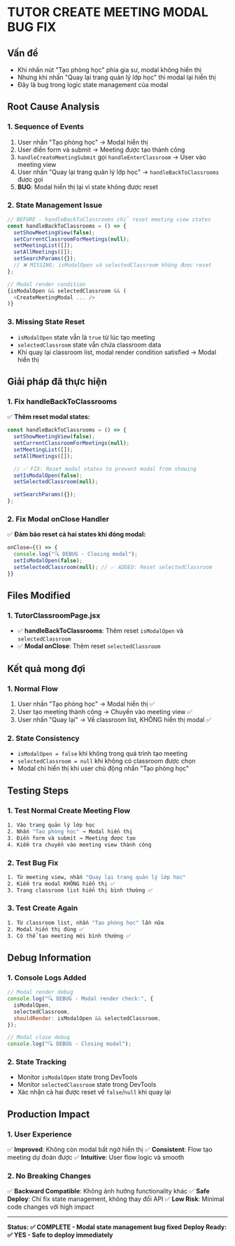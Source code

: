 # TUTOR CREATE MEETING MODAL BUG FIX

## Vấn đề

- Khi nhấn nút "Tạo phòng học" phía gia sư, modal không hiển thị
- Nhưng khi nhấn "Quay lại trang quản lý lớp học" thì modal lại hiển thị
- Đây là bug trong logic state management của modal

## Root Cause Analysis

### 1. **Sequence of Events**

1. User nhấn "Tạo phòng học" → Modal hiển thị
2. User điền form và submit → Meeting được tạo thành công
3. `handleCreateMeetingSubmit` gọi `handleEnterClassroom` → User vào meeting view
4. User nhấn "Quay lại trang quản lý lớp học" → `handleBackToClassrooms` được gọi
5. **BUG**: Modal hiển thị lại vì state không được reset

### 2. **State Management Issue**

```javascript
// BEFORE - handleBackToClassrooms chỉ reset meeting view states
const handleBackToClassrooms = () => {
  setShowMeetingView(false);
  setCurrentClassroomForMeetings(null);
  setMeetingList([]);
  setAllMeetings([]);
  setSearchParams({});
  // ❌ MISSING: isModalOpen và selectedClassroom không được reset
};

// Modal render condition
{isModalOpen && selectedClassroom && (
  <CreateMeetingModal ... />
)}
```

### 3. **Missing State Reset**

- `isModalOpen` state vẫn là `true` từ lúc tạo meeting
- `selectedClassroom` state vẫn chứa classroom data
- Khi quay lại classroom list, modal render condition satisfied → Modal hiển thị

## Giải pháp đã thực hiện

### 1. **Fix handleBackToClassrooms**

✅ **Thêm reset modal states:**

```javascript
const handleBackToClassrooms = () => {
  setShowMeetingView(false);
  setCurrentClassroomForMeetings(null);
  setMeetingList([]);
  setAllMeetings([]);

  // ✅ FIX: Reset modal states to prevent modal from showing
  setIsModalOpen(false);
  setSelectedClassroom(null);

  setSearchParams({});
};
```

### 2. **Fix Modal onClose Handler**

✅ **Đảm bảo reset cả hai states khi đóng modal:**

```javascript
onClose={() => {
  console.log("🔍 DEBUG - Closing modal");
  setIsModalOpen(false);
  setSelectedClassroom(null); // ✅ ADDED: Reset selectedClassroom
}}
```

## Files Modified

### 1. TutorClassroomPage.jsx

- ✅ **handleBackToClassrooms**: Thêm reset `isModalOpen` và `selectedClassroom`
- ✅ **Modal onClose**: Thêm reset `selectedClassroom`

## Kết quả mong đợi

### 1. **Normal Flow**

1. User nhấn "Tạo phòng học" → Modal hiển thị ✅
2. User tạo meeting thành công → Chuyển vào meeting view ✅
3. User nhấn "Quay lại" → Về classroom list, KHÔNG hiển thị modal ✅

### 2. **State Consistency**

- `isModalOpen = false` khi không trong quá trình tạo meeting
- `selectedClassroom = null` khi không có classroom được chọn
- Modal chỉ hiển thị khi user chủ động nhấn "Tạo phòng học"

## Testing Steps

### 1. **Test Normal Create Meeting Flow**

```bash
1. Vào trang quản lý lớp học
2. Nhấn "Tạo phòng học" → Modal hiển thị
3. Điền form và submit → Meeting được tạo
4. Kiểm tra chuyển vào meeting view thành công
```

### 2. **Test Bug Fix**

```bash
1. Từ meeting view, nhấn "Quay lại trang quản lý lớp học"
2. Kiểm tra modal KHÔNG hiển thị ✅
3. Trang classroom list hiển thị bình thường ✅
```

### 3. **Test Create Again**

```bash
1. Từ classroom list, nhấn "Tạo phòng học" lần nữa
2. Modal hiển thị đúng ✅
3. Có thể tạo meeting mới bình thường ✅
```

## Debug Information

### 1. **Console Logs Added**

```javascript
// Modal render debug
console.log("🔍 DEBUG - Modal render check:", {
  isModalOpen,
  selectedClassroom,
  shouldRender: isModalOpen && selectedClassroom,
});

// Modal close debug
console.log("🔍 DEBUG - Closing modal");
```

### 2. **State Tracking**

- Monitor `isModalOpen` state trong DevTools
- Monitor `selectedClassroom` state trong DevTools
- Xác nhận cả hai được reset về `false`/`null` khi quay lại

## Production Impact

### 1. **User Experience**

✅ **Improved**: Không còn modal bất ngờ hiển thị
✅ **Consistent**: Flow tạo meeting dự đoán được
✅ **Intuitive**: User flow logic và smooth

### 2. **No Breaking Changes**

✅ **Backward Compatible**: Không ảnh hưởng functionality khác
✅ **Safe Deploy**: Chỉ fix state management, không thay đổi API
✅ **Low Risk**: Minimal code changes với high impact

---

**Status: ✅ COMPLETE - Modal state management bug fixed**
**Deploy Ready: ✅ YES - Safe to deploy immediately**
